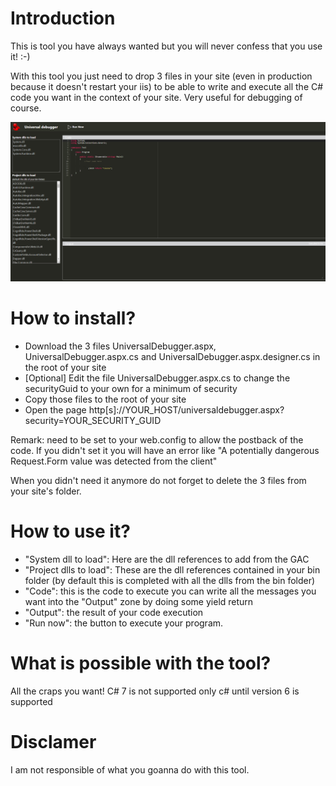 # Introduction
This is tool you have always wanted but you will never confess that you use it! :-)

With this tool you just need to drop 3 files in your site (even in production because it doesn't restart your iis) to be able to write and execute all the C# code you want in the context of your site.
Very useful for debugging of course.

![Screenshot](/Doc/Screenshot-1.png)

# How to install?
* Download the 3 files UniversalDebugger.aspx, UniversalDebugger.aspx.cs and UniversalDebugger.aspx.designer.cs in the root of your site
* [Optional] Edit the file UniversalDebugger.aspx.cs to change the securityGuid to your own for a minimum of security
* Copy those files to the root of your site
* Open the page http[s]://YOUR_HOST/universaldebugger.aspx?security=YOUR_SECURITY_GUID

Remark: <httpRuntime requestValidationMode="4.5" /> need to be set to your web.config to allow the postback of the code. If you didn't set it you will have an error like "A potentially dangerous Request.Form value was detected from the client"

When you didn't need it anymore do not forget to delete the 3 files from your site's folder.

# How to use it?
* "System dll to load": Here are the dll references to add from the GAC
* "Project dlls to load": These are the dll references contained in your bin folder (by default this is completed with all the dlls from the bin folder)
* "Code": this is the code to execute you can write all the messages you want into the "Output" zone by doing some yield return
* "Output": the result of your code execution
* "Run now": the button to execute your program.

# What is possible with the tool?
All the craps you want! C# 7 is not supported only c# until version 6 is supported

# Disclamer
I am not responsible of what you goanna do with this tool.
